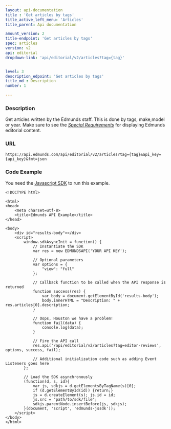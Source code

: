 ```yaml
---
layout: api-documentation
title : 'Get articles by tags'
title_active_left_menu: 'Articles'
title_parent: Api documentation

amount_version: 2
title-endpoint: 'Get articles by tags'
spec: articles
version: v2
api: editorial
dropdown-link: 'api/editorial/v2/articles?tag={tag}'


level: 3
description_edpoint: 'Get articles by tags'
title_md : Description
number: 1

---
```



### Description

Get articles written by the Edmunds staff. This is done by tags, make,model or year.
Make sure to see the [*Special Requirements*](http://developer.edmunds.com/api-documentation/editorial/#special_requirements) for displaying Edmunds editorial content.

### URL

    https://api.edmunds.com/api/editorial/v2/articles?tag={tag}&api_key={api_key}&fmt=json

### Code Example

You need the [Javascript SDK](https://github.com/EdmundsAPI/edmunds-javascript-sdk) to run this example.

    <!DOCTYPE html>

    <html>
    <head>
        <meta charset=utf-8>
        <title>Edmunds API Example</title>
    </head>

    <body>
        <div id="results-body"></div>
        <script>
            window.sdkAsyncInit = function() {
                // Instantiate the SDK
                var res = new EDMUNDSAPI('YOUR API KEY');

                // Optional parameters
                var options = {
                    "view": "full"
                };

                // Callback function to be called when the API response is returned
                function success(res) {
                    var body = document.getElementById('results-body');
                    body.innerHTML = "Description: " + res.articles[0].description;
                }

                // Oops, Houston we have a problem!
                function fail(data) {
                    console.log(data);
                }

                // Fire the API call
                res.api('/api/editorial/v2/articles?tag=editor-reviews', options, success, fail);

                // Additional initialization code such as adding Event Listeners goes here
            };

            // Load the SDK asynchronously
            (function(d, s, id){
                var js, sdkjs = d.getElementsByTagName(s)[0];
                if (d.getElementById(id)) {return;}
                js = d.createElement(s); js.id = id;
                js.src = "path/to/sdk/file";
                sdkjs.parentNode.insertBefore(js, sdkjs);
            }(document, 'script', 'edmunds-jssdk'));
        </script>
    </body>
    </html>
